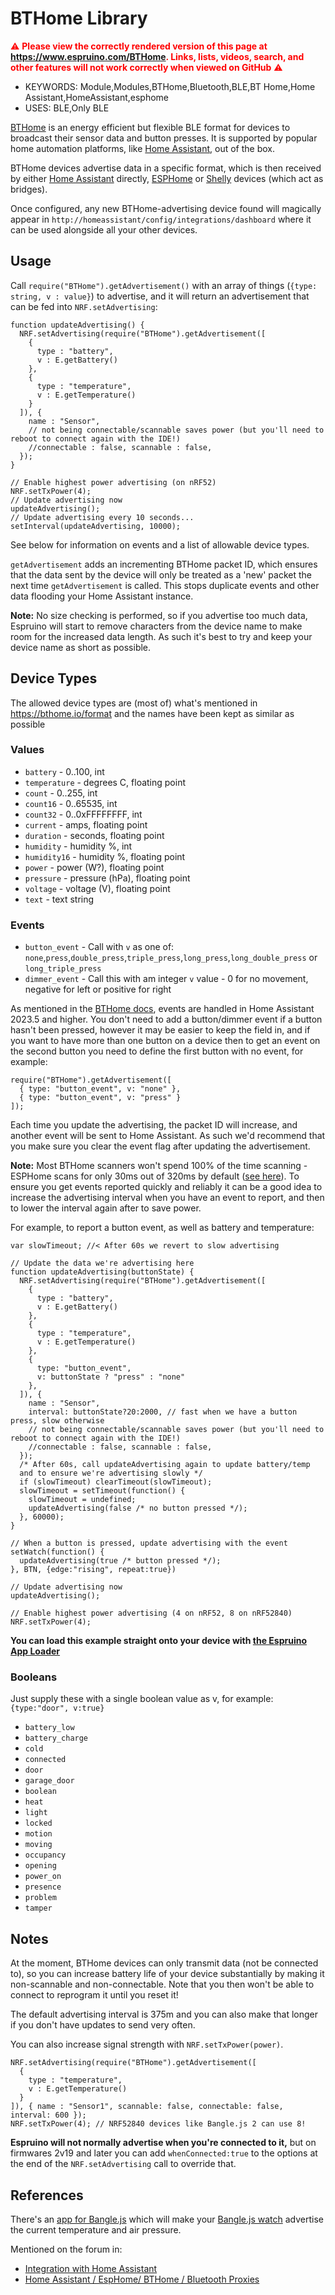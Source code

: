 <!--- Copyright (c) 2023 Gordon Williams, Pur3 Ltd. See the file LICENSE for copying permission. -->
BTHome Library
==============

<span style="color:red">:warning: **Please view the correctly rendered version of this page at https://www.espruino.com/BTHome. Links, lists, videos, search, and other features will not work correctly when viewed on GitHub** :warning:</span>

* KEYWORDS: Module,Modules,BTHome,Bluetooth,BLE,BT Home,Home Assistant,HomeAssistant,esphome
* USES: BLE,Only BLE

[BTHome](https://bthome.io/) is an energy efficient but flexible BLE format for devices to broadcast their sensor data and button presses. It is supported by popular home automation platforms, like [Home Assistant](https://www.home-assistant.io/), out of the box.

BTHome devices advertise data in a specific format, which is then received by either [Home Assistant](https://www.home-assistant.io/) directly,
[ESPHome](https://esphome.io/components/esp32_ble_tracker) or [Shelly](https://www.shelly.com/) devices (which act as bridges).

Once configured, any new BTHome-advertising device found will magically appear in `http://homeassistant/config/integrations/dashboard` where it can be used alongside all your other devices.


Usage
-----

Call `require("BTHome").getAdvertisement()` with an array of things (`{type: string, v : value}`) to advertise, and it
will return an advertisement that can be fed into `NRF.setAdvertising`:

```JS
function updateAdvertising() {
  NRF.setAdvertising(require("BTHome").getAdvertisement([
    {
      type : "battery",
      v : E.getBattery()
    },
    {
      type : "temperature",
      v : E.getTemperature()
    }
  ]), {
    name : "Sensor",
    // not being connectable/scannable saves power (but you'll need to reboot to connect again with the IDE!)
    //connectable : false, scannable : false,
  });
}

// Enable highest power advertising (on nRF52)
NRF.setTxPower(4);
// Update advertising now
updateAdvertising();
// Update advertising every 10 seconds...
setInterval(updateAdvertising, 10000);
```

See below for information on events and a list of allowable device types.

`getAdvertisement` adds an incrementing BTHome packet ID, which ensures that the data sent by the
device will only be treated as a 'new' packet the next time `getAdvertisement` is called. This
stops duplicate events and other data flooding your Home Assistant instance.

**Note:** No size checking is performed, so if you advertise too much data,
Espruino will start to remove characters from the device name to make room
for the increased data length. As such it's best to try and keep your
device name as short as possible.


Device Types
------------


The allowed device types are (most of) what's mentioned in https://bthome.io/format
and the names have been kept as similar as possible

### Values



 * `battery` - 0..100, int
 * `temperature` - degrees C, floating point
 * `count` - 0..255, int
 * `count16` - 0..65535, int
 * `count32` - 0..0xFFFFFFFF, int
 * `current` - amps, floating point
 * `duration` - seconds, floating point
 * `humidity` - humidity %, int
 * `humidity16` - humidity %, floating point
 * `power` - power (W?), floating point
 * `pressure` - pressure (hPa), floating point
 * `voltage` - voltage (V), floating point
 * `text` - text string

### Events

 * `button_event` - Call with `v` as one of: `none`,`press`,`double_press`,`triple_press`,`long_press`,`long_double_press` or `long_triple_press`
 * `dimmer_event` - Call this with am integer `v` value - 0 for no movement, negative for left or positive for right

As mentioned in the [BTHome docs](https://bthome.io/format), events are handled in Home Assistant 2023.5 and higher. You don't need to add a button/dimmer event if
a button hasn't been pressed, however it may be easier to keep the field in, and if you want to have more than one button on a device then to get an event on the
second button you need to define the first button with no event, for example:

```JS
require("BTHome").getAdvertisement([
  { type: "button_event", v: "none" },
  { type: "button_event", v: "press" }
]);
```

Each time you update the advertising, the packet ID will increase, and another event will be sent to Home Assistant. As such we'd recommend that
you make sure you clear the event flag after updating the advertisement.

**Note:** Most BTHome scanners won't spend 100% of the time scanning - ESPHome scans for only 30ms out of 320ms by default ([see here](https://esphome.io/components/esp32_ble_tracker.html#configuration-variables)).
To ensure you get events reported quickly and reliably it can be a good idea to increase the advertising interval when you have an event to report, and then to lower the interval again after to save power.

For example, to report a button event, as well as battery and temperature:

```JS
var slowTimeout; //< After 60s we revert to slow advertising

// Update the data we're advertising here
function updateAdvertising(buttonState) {
  NRF.setAdvertising(require("BTHome").getAdvertisement([
    {
      type : "battery",
      v : E.getBattery()
    },
    {
      type : "temperature",
      v : E.getTemperature()
    },
    {
      type: "button_event",
      v: buttonState ? "press" : "none"
    },
  ]), {
    name : "Sensor",
    interval: buttonState?20:2000, // fast when we have a button press, slow otherwise
    // not being connectable/scannable saves power (but you'll need to reboot to connect again with the IDE!)
    //connectable : false, scannable : false,
  });
  /* After 60s, call updateAdvertising again to update battery/temp
  and to ensure we're advertising slowly */
  if (slowTimeout) clearTimeout(slowTimeout);
  slowTimeout = setTimeout(function() {
    slowTimeout = undefined;
    updateAdvertising(false /* no button pressed */);
  }, 60000);
}

// When a button is pressed, update advertising with the event
setWatch(function() {
  updateAdvertising(true /* button pressed */);
}, BTN, {edge:"rising", repeat:true})

// Update advertising now
updateAdvertising();

// Enable highest power advertising (4 on nRF52, 8 on nRF52840)
NRF.setTxPower(4);
```

**You can load this example straight onto your device with [the Espruino App Loader](https://espruino.github.io/EspruinoApps/?q=bthome)**

### Booleans

Just supply these with a single boolean value as v, for example: `{type:"door", v:true}`

 * `battery_low`
 * `battery_charge`
 * `cold`
 * `connected`
 * `door`
 * `garage_door`
 * `boolean`
 * `heat`
 * `light`
 * `locked`
 * `motion`
 * `moving`
 * `occupancy`
 * `opening`
 * `power_on`
 * `presence`
 * `problem`
 * `tamper`

Notes
------

At the moment, BTHome devices can only transmit data (not be connected to), so you can increase battery life
of your device substantially by making it non-scannable and non-connectable. Note that you then won't be able
to connect to reprogram it until you reset it!

The default advertising interval is 375m and you can also make that longer if you don't have updates to send
very often.

You can also increase signal strength with `NRF.setTxPower(power)`.

```JS
NRF.setAdvertising(require("BTHome").getAdvertisement([
  {
    type : "temperature",
    v : E.getTemperature()
  }
]), { name : "Sensor1", scannable: false, connectable: false, interval: 600 });
NRF.setTxPower(4); // NRF52840 devices like Bangle.js 2 can use 8!
```

**Espruino will not normally advertise when you're connected to it,** but
on firmwares 2v19 and later you can add `whenConnected:true` to the options at the
end of the `NRF.setAdvertising` call to override that.


References
----------

There's an [app for Bangle.js](https://banglejs.com/apps/?q=bthome) which will make your [Bangle.js watch](https://www.espruino.com/Bangle.js2)
advertise the current temperature and air pressure.

Mentioned on the forum in:

* [Integration with Home Assistant](https://forum.espruino.com/conversations/361380/)
* [Home Assistant / EspHome/ BTHome / Bluetooth Proxies](https://forum.espruino.com/conversations/382301/)